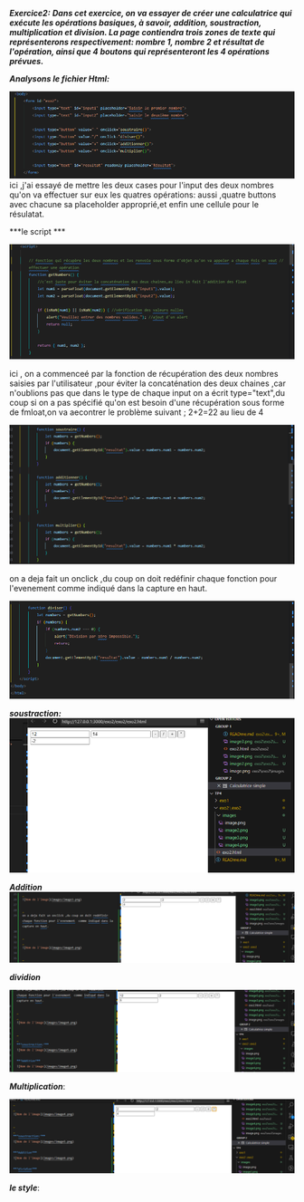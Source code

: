***Exercice2:***
***Dans cet exercice, on va essayer de créer une calculatrice qui exécute les opérations basiques, à savoir, addition, soustraction, multiplication et division. La page contiendra trois zones de texte qui représenterons respectivement: nombre 1, nombre 2 et résultat de l'opération, ainsi que 4 boutons qui représenteront les 4 opérations prévues.***


***Analysons le fichier Html:***

![Nom de l'image](images/image.png)
ici ,j'ai essayé de mettre les deux cases pour l'input des deux nombres qu'on va effectuer sur eux les quatres opérations:
aussi ,quatre buttons avec chacune sa placeholder approprié,et enfin une cellule pour le résulatat.





***le script ***



![Nom de l'image](images/image2.png)


ici , on a commenceé par la fonction de récupération des deux nombres saisies par l'utilisateur  ,pour éviter la concaténation des deux chaines ,car n'oublions pas que dans le type de chaque input on a écrit type="text",du coup si on a pas spécifié qu'on est besoin d'une récupération sous forme de fmloat,on va aecontrer le problème suivant ;
2+2=22 au lieu de 4


![Nom de l'image](images/image3.png)


on a deja fait un onclick ,du coup on doit redéfinir chaque fonction pour l'evenement  comme indiqué dans la capture en haut.



![Nom de l'image](images/image4.png)



***soustraction:***
![Nom de l'image](images/image5.png)

***Addition***
![Nom de l'image](images/image6.png)

***dividion***

![Nom de l'image](images/image7.png)

***Multiplication***:

![Nom de l'image](images/image8.png)



***le style***:








































